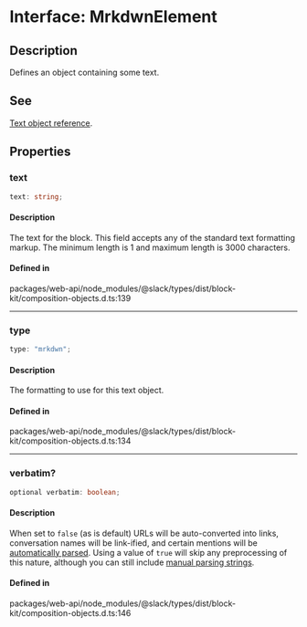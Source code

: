 # Interface: MrkdwnElement

## Description

Defines an object containing some text.

## See

[Text object reference](https://api.slack.com/reference/block-kit/composition-objects#text).

## Properties

### text

```ts
text: string;
```

#### Description

The text for the block. This field accepts any of the standard text formatting markup.
The minimum length is 1 and maximum length is 3000 characters.

#### Defined in

packages/web-api/node\_modules/@slack/types/dist/block-kit/composition-objects.d.ts:139

***

### type

```ts
type: "mrkdwn";
```

#### Description

The formatting to use for this text object.

#### Defined in

packages/web-api/node\_modules/@slack/types/dist/block-kit/composition-objects.d.ts:134

***

### verbatim?

```ts
optional verbatim: boolean;
```

#### Description

When set to `false` (as is default) URLs will be auto-converted into links, conversation names will
be link-ified, and certain mentions will be [automatically parsed](https://api.slack.com/reference/surfaces/formatting#automatic-parsing).
Using a value of `true` will skip any preprocessing of this nature, although you can still include
[manual parsing strings](https://api.slack.com/reference/surfaces/formatting#advanced).

#### Defined in

packages/web-api/node\_modules/@slack/types/dist/block-kit/composition-objects.d.ts:146

